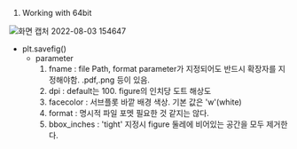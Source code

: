 1. Working with 64bit 

![화면 캡처 2022-08-03 154647](https://user-images.githubusercontent.com/77142512/182542421-f6c639bd-d283-44d1-9619-a772839706ed.png)


- plt.savefig()
    - parameter
        1. fname : file Path, format parameter가 지정되어도 반드시 확장자를 지정해야함. .pdf,.png 등이 있음.
        2. dpi : default는 100. figure의 인치당 도트 해상도
        3. facecolor : 서브플롯 바깥 배경 색상. 기본 값은 'w'(white)
        4. format : 명시적 파일 포멧 필요한 것 같지는 않다.
        5. bbox_inches : 'tight' 지정시 figure 둘레에 비어있는 공간을 모두 제거한다.
